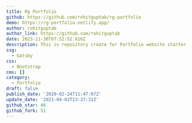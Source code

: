 ```yaml
---
title: Rg Portfolio
github: https://github.com/rohitguptab/rg-portfolio
demo: https://rg-portfolio.netlify.app/
author: rohitguptab
author_link: https://github.com/rohitguptab
date: 2023-11-30T07:52:52.616Z
description: This is repository create for Portfolio website starter
ssg:
  - Gatsby
css:
  - Bootstrap
cms: []
category:
  - Portfolio
draft: false
publish_date: '2020-02-24T11:47:07Z'
update_date: '2021-04-02T13:37:31Z'
github_star: 46
github_fork: 51
---
```

